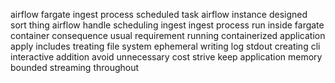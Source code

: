 airflow fargate ingest process scheduled task airflow instance designed sort thing airflow handle scheduling ingest ingest process run inside fargate container consequence usual requirement running containerized application apply includes treating file system ephemeral writing log stdout creating cli interactive addition avoid unnecessary cost strive keep application memory bounded streaming throughout